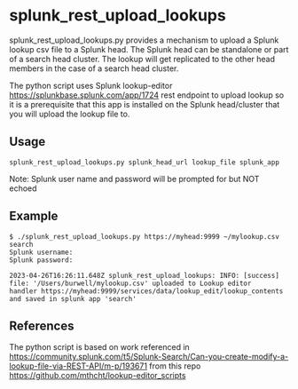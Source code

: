 # splunk_rest_upload_lookups

splunk_rest_upload_lookups.py provides a mechanism to upload a Splunk lookup csv file to a Splunk head. The Splunk head can be
standalone or part of a search head cluster. The lookup will get replicated to the other head members in the case of a search head cluster.

The python script uses Splunk lookup-editor https://splunkbase.splunk.com/app/1724 rest endpoint to upload lookup so it is
a prerequisite that this app is installed on the Splunk head/cluster that you will upload the lookup file to.

## Usage
`splunk_rest_upload_lookups.py splunk_head_url lookup_file splunk_app`

Note: Splunk user name and password will be prompted for but NOT echoed

## Example

```shell
$ ./splunk_rest_upload_lookups.py https://myhead:9999 ~/mylookup.csv search
Splunk username: 
Splunk password:

2023-04-26T16:26:11.648Z splunk_rest_upload_lookups: INFO: [success]
file: '/Users/burwell/mylookup.csv' uploaded to Lookup editor
handler https://myhead:9999/services/data/lookup_edit/lookup_contents and saved in splunk app 'search'

```

## References
The python script is based on work referenced in https://community.splunk.com/t5/Splunk-Search/Can-you-create-modify-a-lookup-file-via-REST-API/m-p/193671
from this repo https://github.com/mthcht/lookup-editor_scripts

